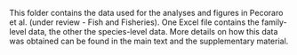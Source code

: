 
This folder contains the data used for the analyses and figures in Pecoraro et al. (under review - Fish and Fisheries).
One Excel file contains the family-level data, the other the species-level data. More details on how this data was obtained can be found in the main text and the supplementary material.

